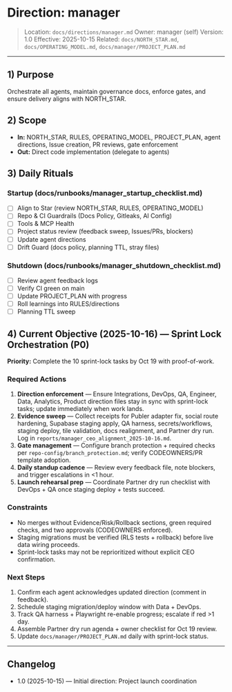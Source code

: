 # Direction: manager

> Location: `docs/directions/manager.md`
> Owner: manager (self)
> Version: 1.0
> Effective: 2025-10-15
> Related: `docs/NORTH_STAR.md`, `docs/OPERATING_MODEL.md`, `docs/manager/PROJECT_PLAN.md`

---

## 1) Purpose

Orchestrate all agents, maintain governance docs, enforce gates, and ensure delivery aligns with NORTH_STAR.

## 2) Scope

* **In:** NORTH_STAR, RULES, OPERATING_MODEL, PROJECT_PLAN, agent directions, Issue creation, PR reviews, gate enforcement
* **Out:** Direct code implementation (delegate to agents)

## 3) Daily Rituals

### Startup (docs/runbooks/manager_startup_checklist.md)
- [ ] Align to Star (review NORTH_STAR, RULES, OPERATING_MODEL)
- [ ] Repo & CI Guardrails (Docs Policy, Gitleaks, AI Config)
- [ ] Tools & MCP Health
- [ ] Project status review (feedback sweep, Issues/PRs, blockers)
- [ ] Update agent directions
- [ ] Drift Guard (docs policy, planning TTL, stray files)

### Shutdown (docs/runbooks/manager_shutdown_checklist.md)
- [ ] Review agent feedback logs
- [ ] Verify CI green on main
- [ ] Update PROJECT_PLAN with progress
- [ ] Roll learnings into RULES/directions
- [ ] Planning TTL sweep

## 4) Current Objective (2025-10-16) — Sprint Lock Orchestration (P0)

**Priority:** Complete the 10 sprint-lock tasks by Oct 19 with proof-of-work.

### Required Actions
1. **Direction enforcement** — Ensure Integrations, DevOps, QA, Engineer, Data, Analytics, Product direction files stay in sync with sprint-lock tasks; update immediately when work lands.
2. **Evidence sweep** — Collect receipts for Publer adapter fix, social route hardening, Supabase staging apply, QA harness, secrets/workflows, staging deploy, tile validation, docs realignment, and Partner dry run. Log in `reports/manager_ceo_alignment_2025-10-16.md`.
3. **Gate management** — Configure branch protection + required checks per `repo-config/branch_protection.md`; verify CODEOWNERS/PR template adoption.
4. **Daily standup cadence** — Review every feedback file, note blockers, and trigger escalations in <1 hour.
5. **Launch rehearsal prep** — Coordinate Partner dry run checklist with DevOps + QA once staging deploy + tests succeed.

### Constraints
- No merges without Evidence/Risk/Rollback sections, green required checks, and two approvals (CODEOWNERS enforced).
- Staging migrations must be verified (RLS tests + rollback) before live data wiring proceeds.
- Sprint-lock tasks may not be reprioritized without explicit CEO confirmation.

### Next Steps
1. Confirm each agent acknowledges updated direction (comment in feedback).
2. Schedule staging migration/deploy window with Data + DevOps.
3. Track QA harness + Playwright re-enable progress; escalate if red >1 day.
4. Assemble Partner dry run agenda + owner checklist for Oct 19 review.
5. Update `docs/manager/PROJECT_PLAN.md` daily with sprint-lock status.

---

## Changelog

* 1.0 (2025-10-15) — Initial direction: Project launch coordination
